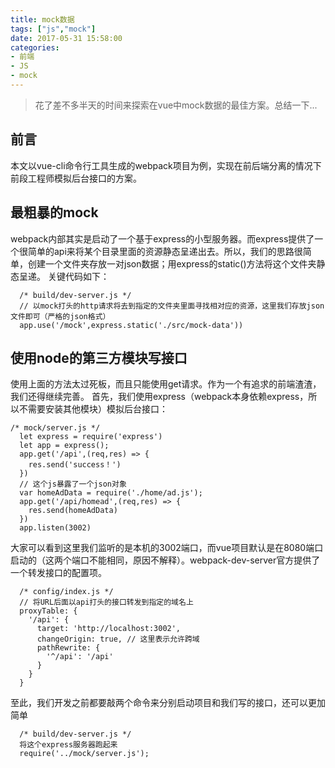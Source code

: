 ```yaml
---
title: mock数据
tags: ["js","mock"]
date: 2017-05-31 15:58:00
categories:
- 前端
- JS
- mock
---
```

> 花了差不多半天的时间来探索在vue中mock数据的最佳方案。总结一下...

<!-- more -->
## 前言
本文以vue-cli命令行工具生成的webpack项目为例，实现在前后端分离的情况下前段工程师模拟后台接口的方案。
## 最粗暴的mock
webpack内部其实是启动了一个基于express的小型服务器。而express提供了一个很简单的api来将某个目录里面的资源静态呈递出去。所以，我们的思路很简单，创建一个文件夹存放一对json数据；用express的static()方法将这个文件夹静态呈递。
关键代码如下：
```JS
  /* build/dev-server.js */
  // 以mock打头的http请求将去到指定的文件夹里面寻找相对应的资源，这里我们存放json文件即可（严格的json格式）
  app.use('/mock',express.static('./src/mock-data'))
```
## 使用node的第三方模块写接口
使用上面的方法太过死板，而且只能使用get请求。作为一个有追求的前端渣渣，我们还得继续完善。
首先，我们使用express（webpack本身依赖express，所以不需要安装其他模块）模拟后台接口：
```JS
/* mock/server.js */
  let express = require('express')
  let app = express();
  app.get('/api',(req,res) => {
  	res.send('success！')
  })
  // 这个js暴露了一个json对象
  var homeAdData = require('./home/ad.js');
  app.get('/api/homead',(req,res) => {
  	res.send(homeAdData)
  })
  app.listen(3002)
```
大家可以看到这里我们监听的是本机的3002端口，而vue项目默认是在8080端口启动的（这两个端口不能相同，原因不解释）。webpack-dev-server官方提供了一个转发接口的配置项。
```JS
  /* config/index.js */
  // 将URL后面以api打头的接口转发到指定的域名上
  proxyTable: {
    '/api': {
      target: 'http://localhost:3002',
      changeOrigin: true, // 这里表示允许跨域
      pathRewrite: {
        '^/api': '/api'
      }
    }
  }
```
至此，我们开发之前都要敲两个命令来分别启动项目和我们写的接口，还可以更加简单
```JS
  /* build/dev-server.js */
  将这个express服务器跑起来
  require('../mock/server.js');
```
